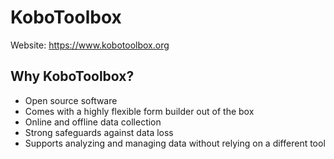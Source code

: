# KoboToolbox
Website: https://www.kobotoolbox.org

## Why KoboToolbox?
- Open source software
- Comes with a highly flexible form builder out of the box
- Online and offline data collection
- Strong safeguards against data loss
- Supports analyzing and managing data without relying on a different tool